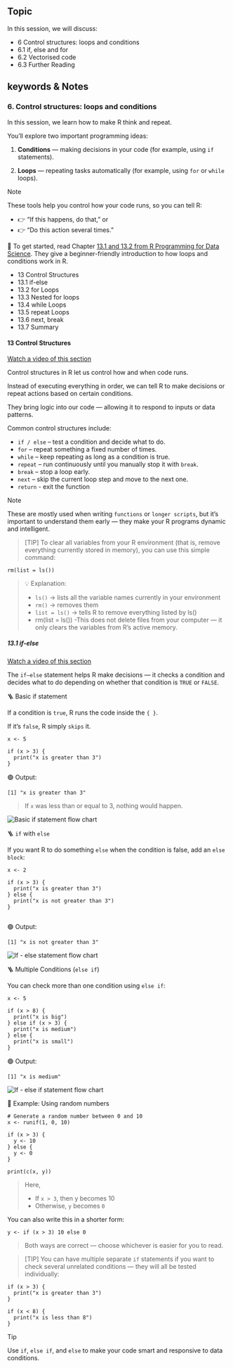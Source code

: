 ## Topic

In this session, we will discuss:

  * 6 Control structures: loops and conditions
  * 6.1 if, else and for
  * 6.2 Vectorised code
  * 6.3 Further Reading


## keywords & Notes

### 6. Control structures: loops and conditions

In this session, we learn how to make R think and repeat.

You’ll explore two important programming ideas:

  1. **Conditions** — making decisions in your code (for example, using `if` statements).

  2. **Loops** — repeating tasks automatically (for example, using `for` or `while` loops).

>[!NOTE]
> These tools help you control how your code runs, so you can tell R:
> * 👉 “If this happens, do that,” or
> * 👉 “Do this action several times.”

📘 To get started, read Chapter [13.1 and 13.2 from R Programming for Data Science](https://bookdown.org/rdpeng/rprogdatascience/control-structures.html).
They give a beginner-friendly introduction to how loops and conditions work in R.

* 13 Control Structures
* 13.1 if-else
* 13.2 for Loops
* 13.3 Nested for loops
* 13.4 while Loops
* 13.5 repeat Loops
* 13.6 next, break
* 13.7 Summary

#### 13 Control Structures
[Watch a video of this section](https://www.youtube.com/watch?v=BPNLjUDZ8_o)

Control structures in R let us control how and when code runs.

Instead of executing everything in order, we can tell R to make decisions or repeat actions based on certain conditions.

They bring logic into our code — allowing it to respond to inputs or data patterns.

Common control structures include:

 * `if / else` – test a condition and decide what to do.
 * `for` – repeat something a fixed number of times.
 * `while` – keep repeating as long as a condition is true.
 * `repeat` – run continuously until you manually stop it with `break`.
 * `break` – stop a loop early.
 * `next` – skip the current loop step and move to the next one.
 * `return` - exit the function
  
  

>[!NOTE]
> These are mostly used when writing `functions` or `longer scripts`, but it’s important to understand them early — they make your R programs dynamic and intelligent.

>[TIP]
> To clear all variables from your R environment (that is, remove everything currently stored in memory), you can use this simple command:

```
rm(list = ls())

```
> 💡 Explanation:
> * `ls()` → lists all the variable names currently in your environment
> * `rm()` → removes them
> * `list = ls()` → tells R to remove everything listed by ls()
> * rm(list = ls()) -This does not delete files from your computer — it only clears the variables from R’s active memory.

##### 13.1 if-else

[Watch a video of this section](https://www.youtube.com/watch?v=ZaBtJPYYGwg)

The `if–else` statement helps R make decisions — it checks a condition and decides what to do depending on whether that condition is `TRUE` or `FALSE`.

🪜 Basic if statement

If a condition is `true`, R runs the code inside the `{ }`.

If it’s `false`, R simply `skips` it.

```
x <- 5

if (x > 3) {
  print("x is greater than 3")
}

```

🟢 Output:

```
[1] "x is greater than 3"

```
> If `x` was less than or equal to 3, nothing would happen.

![Basic if statement flow chart]("./images/if_statement.jpg")

🪜 `if` with `else`

If you want R to do something `else` when the condition is false, add an `else block`:

```
x <- 2

if (x > 3) {
  print("x is greater than 3")
} else {
  print("x is not greater than 3")
}


```

🟢 Output:

```
[1] "x is not greater than 3"

```
![If - else statement flow chart](./images/if_statement.jpg)


🪜 Multiple Conditions (`else if`)

You can check more than one condition using `else if`:

```
x <- 5

if (x > 8) {
  print("x is big")
} else if (x > 3) {
  print("x is medium")
} else {
  print("x is small")
}
```

🟢 Output:

```
[1] "x is medium"

```

![If - else if statement flow chart](./images/if_else_if.png)

🧮 Example: Using random numbers

```
# Generate a random number between 0 and 10
x <- runif(1, 0, 10)

if (x > 3) {
  y <- 10
} else {
  y <- 0
}

print(c(x, y))

```
> Here,
> * If `x > 3`, then y becomes 10
> * Otherwise, `y` becomes `0`

You can also write this in a shorter form:

```
y <- if (x > 3) 10 else 0

```
> Both ways are correct — choose whichever is easier for you to read.

>[TIP]
> You can have multiple separate `if` statements if you want to check several unrelated conditions — they will all be tested individually:

```
if (x > 3) {
  print("x is greater than 3")
}

if (x < 8) {
  print("x is less than 8")
}

```
> [!TIP]
> Use `if`, `else if`, and `else` to make your code smart and responsive to data conditions.



